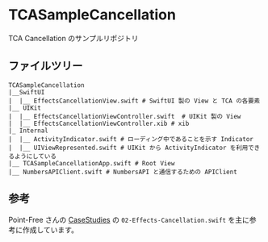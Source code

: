 # TCASampleCancellation
TCA Cancellation のサンプルリポジトリ

## ファイルツリー

```
TCASampleCancellation
|__SwiftUI
|  |__ EffectsCancellationView.swift # SwiftUI 製の View と TCA の各要素
|__ UIKit
|  |__ EffectsCancellationViewController.swift  # UIKit 製の View
|  |__ EffectsCancellationViewController.xib # xib
|_ Internal
|  |__ ActivityIndicator.swift # ローディング中であることを示す Indicator
|  |__ UIViewRepresented.swift # UIKit から ActivityIndicator を利用できるようにしている
|__ TCASampleCancellationApp.swift # Root View
|__ NumbersAPIClient.swift # NumbersAPI と通信するための APIClient 
```

## 参考
Point-Free さんの [CaseStudies](https://github.com/pointfreeco/swift-composable-architecture/tree/main/Examples/CaseStudies) の `02-Effects-Cancellation.swift` を主に参考に作成しています。
